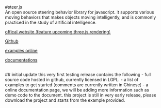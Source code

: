 #steer.js
<br/>
An open source steering behavior library for javascript. 
It supports various moving behaviors that makes objects moving intelligently, and is commonly practiced in the study of artificial intelligence.

<a target="_blank" style="border-bottom:1px dotted;" href="http://www.codelab.tw/steerjs/">offical website (feature upcoming three.js rendering)</a>

<a target="_blank" style="border-bottom:1px dotted;" href="https://github.com/amoyeh/steer.js">Github</a>

<a target="_blank" style="border-bottom:1px dotted;" href="http://www.codelab.tw/steerjs/example/">examples online</a>

<a target="_blank" style="border-bottom:1px dotted;" href="http://www.codelab.tw/steerjs/doc/">documentations</a>

<br/>
## initial update
this very first testing release contains the following
- full source code hosted in github, currently licensed in LGPL.
- a list of examples to get started (comments are currently written in Chinese)
- a online documentation page, we will be adding more information such as demo code to the document.
this project is still in very early release, please download the project and starts from the example provided.
